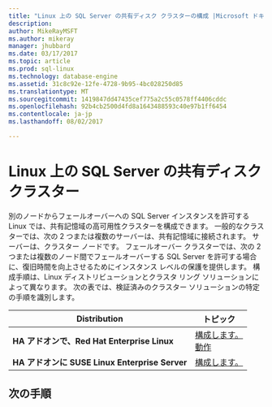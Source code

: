 ```yaml
---
title: "Linux 上の SQL Server の共有ディスク クラスターの構成 |Microsoft ドキュメント"
description: 
author: MikeRayMSFT
ms.author: mikeray
manager: jhubbard
ms.date: 03/17/2017
ms.topic: article
ms.prod: sql-linux
ms.technology: database-engine
ms.assetid: 31c8c92e-12fe-4728-9b95-4bc028250d85
ms.translationtype: MT
ms.sourcegitcommit: 1419847dd47435cef775a2c55c0578ff4406cddc
ms.openlocfilehash: 92b4cb2500d4fd8a1643488593c40e97b1ff6454
ms.contentlocale: ja-jp
ms.lasthandoff: 08/02/2017

---
```


# <a name="shared-disk-cluster-for-sql-server-on-linux"></a>Linux 上の SQL Server の共有ディスク クラスター

別のノードからフェールオーバーへの SQL Server インスタンスを許可する Linux では、共有記憶域の高可用性クラスターを構成できます。 一般的なクラスターでは、次の 2 つまたは複数のサーバーは、共有記憶域に接続されます。 サーバーは、クラスター ノードです。 フェールオーバー クラスターでは、次の 2 つまたは複数のノード間でフェールオーバーする SQL Server を許可する場合に、復旧時間を向上させるためにインスタンス レベルの保護を提供します。 構成手順は、Linux ディストリビューションとクラスタ リング ソリューションによって異なります。 次の表では、検証済みのクラスター ソリューションの特定の手順を識別します。  

|Distribution |トピック 
|----- |-----
|**HA アドオンで、Red Hat Enterprise Linux** |[構成します。](sql-server-linux-shared-disk-cluster-red-hat-7-configure.md)<br/>[動作](sql-server-linux-shared-disk-cluster-red-hat-7-operate.md)
|**HA アドオンに SUSE Linux Enterprise Server** |[構成します。](sql-server-linux-shared-disk-cluster-sles-configure.md)

## <a name="next-steps"></a>次の手順



